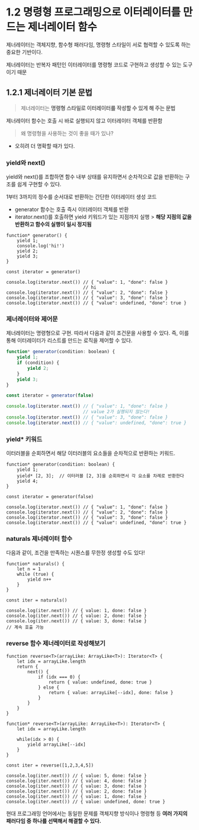 # 1.2 명령형 프로그래밍으로 이터레이터를 만드는 제너레이터 함수

제너레이터는 객체지향, 함수형 패러다임, 명령형 스타일이 서로 협력할 수 있도록 하는 중요한 기반이다.

제너레이터는 반복자 패턴인 이터레이터를 명령형 코드로 구현하고 생성할 수 있는 도구이기 때문

## 1.2.1 제너레이터 기본 문법

> 제너레이터는 **명령형 스타일로 이터레이터를 작성할 수 있게 해 주는 문법**
> 

제너레이터 함수는 호출 시 바로 실행되지 않고 이터레이터 객체를 반환함

> 왜 명령형을 사용하는 것이 좋을 때가 있나?
> 
- 오히려 더 명확할 때가 있다.

### yield와 next()

yield와 next()를 조합하면 함수 내부 상태를 유지하면서 순차적으로 값을 반환하는 구조를 쉽게 구현할 수 있다.

1부터 3까지의 정수를 순서대로 반환하는 간단한 이터레이터 생성 코드

- generator 함수는 호출 즉시 이터레이터 객체를 반환
- iterator.next()를 호출하면 yield 키워드가 있는 지점까지 실행 > **해당 지점의 값을 반환하고 함수의 실행이 일시 정지됨**

```tsx
function* generator() {
    yield 1;
    console.log('hi!')
    yield 2;
    yield 3;
}

const iterator = generator()

console.log(iterator.next()) // { "value": 1, "done": false } 
                             // hi
console.log(iterator.next()) // { "value": 2, "done": false } 
console.log(iterator.next()) // { "value": 3, "done": false } 
console.log(iterator.next()) // { "value": undefined, "done": true } 
```

### 제너레이터와 제어문

제너레이터는 명령형으로 구현. 따라서 다음과 같이 조건문을 사용할 수 있다. 즉, 이를 통해 이터레이터가 리스트를 만드는 로직을 제어할 수 있다.

```js
function* generator(condition: boolean) {
    yield 1;
    if (condition) {
        yield 2;
    }
    yield 3;
}

const iterator = generator(false)

console.log(iterator.next()) // { "value": 1, "done": false } 
                             // value 2가 실행되지 않는다!
console.log(iterator.next()) // { "value": 3, "done": false } 
console.log(iterator.next()) // { "value": undefined, "done": true } 
```

### yield* 키워드

이터러블을 순회하면서 해당 이터러블의 요소들을 순차적으로 반환하는 키워드.

```tsx
function* generator(condition: boolean) {
    yield 1;
    yield* [2, 3];  // 이터러블 [2, 3]을 순회하면서 각 요소를 차례로 반환한다
    yield 4;
}

const iterator = generator(false)

console.log(iterator.next()) // { "value": 1, "done": false } 
console.log(iterator.next()) // { "value": 2, "done": false } 
console.log(iterator.next()) // { "value": 3, "done": false } 
console.log(iterator.next()) // { "value": undefined, "done": true } 
```

### naturals 제너레이터 함수

다음과 같이, 조건을 만족하는 시퀀스를 무한정 생성할 수도 있다!

```tsx
function* naturals() {
    let n = 1
    while (true) {
        yield n++
    }
}

const iter = naturals()

console.log(iter.next()) // { value: 1, done: false }
console.log(iter.next()) // { value: 2, done: false }
console.log(iter.next()) // { value: 3, done: false }
// 계속 호출 가능
```

### reverse 함수 제너레이터로 작성해보기

```tsx
function reverse<T>(arrayLike: ArrayLike<T>): Iterator<T> {
    let idx = arrayLike.length
    return {
        next() {
            if (idx === 0) {
                return { value: undefined, done: true }
            } else {
                return { value: arrayLike[--idx], done: false }
            }
        }
    }
}
```

```tsx
function* reverse<T>(arrayLike: ArrayLike<T>): Iterator<T> {
    let idx = arrayLike.length
    
    while(idx > 0) {
        yield arrayLike[--idx]
    }
}

const iter = reverse([1,2,3,4,5])

console.log(iter.next()) // { value: 5, done: false }
console.log(iter.next()) // { value: 4, done: false }
console.log(iter.next()) // { value: 3, done: false }
console.log(iter.next()) // { value: 2, done: false }
console.log(iter.next()) // { value: 1, done: false }
console.log(iter.next()) // { value: undefined, done: true }
```

현대 프로그래밍 언어에서는 동일한 문제를 객체지향 방식이나 명령형 등 **여러 가지의 패러다임 중 하나를 선택해서 해결할 수 있다.**